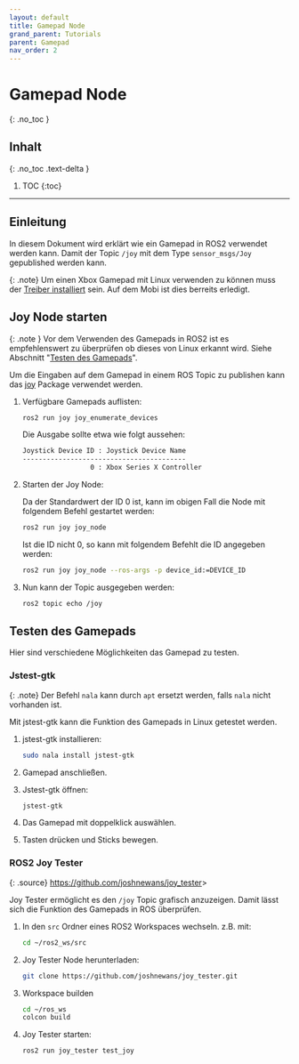 ```yaml
---
layout: default
title: Gamepad Node
grand_parent: Tutorials
parent: Gamepad
nav_order: 2
---
```


# Gamepad Node
{: .no_toc }

## Inhalt
{: .no_toc .text-delta }

1. TOC
{:toc}

---

## Einleitung

In diesem Dokument wird erklärt wie ein Gamepad in ROS2 verwendet werden kann. Damit der Topic `/joy` mit dem Type `sensor_msgs/Joy`  gepublished werden kann.

{: .note}
Um einen Xbox Gamepad mit Linux verwenden zu können muss der [Treiber installiert]({{site.url}}/setup/xbox-gamepad.html) sein.
Auf dem Mobi ist dies berreits erledigt.

## Joy Node starten

{: .note }
Vor dem Verwenden des Gamepads in ROS2 ist es empfehlenswert zu überprüfen ob dieses von Linux erkannt wird. Siehe Abschnitt "[Testen des Gamepads](#jstest-gtk)".

Um die Eingaben auf dem Gamepad in einem ROS Topic zu publishen kann das [joy](https://index.ros.org/p/joy/#humble) Package verwendet werden.

1. Verfügbare Gamepads auflisten:

   ```bash
   ros2 run joy joy_enumerate_devices
   ```

   Die Ausgabe sollte etwa wie folgt aussehen:

   ```bash
   Joystick Device ID : Joystick Device Name
   -----------------------------------------
                    0 : Xbox Series X Controller
   ```

2. Starten der Joy Node:

   Da der Standardwert der ID 0 ist, kann im obigen Fall die Node mit folgendem Befehl gestartet werden:

   ```bash
   ros2 run joy joy_node
   ```

   Ist die ID nicht 0, so kann mit folgendem Befehlt die ID angegeben werden:

   ```bash
   ros2 run joy joy_node --ros-args -p device_id:=DEVICE_ID
   ```

3. Nun kann der Topic ausgegeben werden:

   ```bash
   ros2 topic echo /joy
   ```

## Testen des Gamepads

Hier sind verschiedene Möglichkeiten das Gamepad zu testen.

### Jstest-gtk

{: .note}
Der Befehl `nala` kann durch `apt` ersetzt werden, falls `nala` nicht vorhanden ist.

Mit jstest-gtk kann die Funktion des Gamepads in Linux getestet werden.

1. jstest-gtk installieren:

   ```bash
   sudo nala install jstest-gtk
   ```

2. Gamepad anschließen.

3. Jstest-gtk öffnen:

   ```bash
   jstest-gtk
   ```

4. Das Gamepad mit doppelklick auswählen.

5. Tasten drücken und Sticks bewegen.

### ROS2 Joy Tester

{: .source}
<https://github.com/joshnewans/joy_tester>>

Joy Tester ermöglicht es den `/joy` Topic grafisch anzuzeigen. Damit lässt sich die Funktion des Gamepads in ROS überprüfen.

1. In den `src` Ordner eines ROS2 Workspaces wechseln. z.B. mit:

   ```bash
   cd ~/ros2_ws/src
   ```

2. Joy Tester Node herunterladen:

   ```bash
   git clone https://github.com/joshnewans/joy_tester.git
   ```

3. Workspace builden

   ```bash
   cd ~/ros_ws
   colcon build
   ```

4. Joy Tester starten:

   ```bash
   ros2 run joy_tester test_joy
   ```
